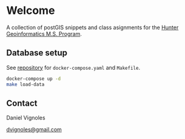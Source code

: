 # Welcome

A collection of postGIS snippets and class asignments for the [Hunter Geoinformatics M.S. Program](https://www.hunter.cuny.edu/graduate-programs/geoinformatics/index.html).

## Database setup

See [repository](https://github.com/dvignoles/postgis-book) for `docker-compose.yaml` and `Makefile`.

```sh
docker-compose up -d
make load-data
```

## Contact

Daniel Vignoles

dvignoles@gmail.com
